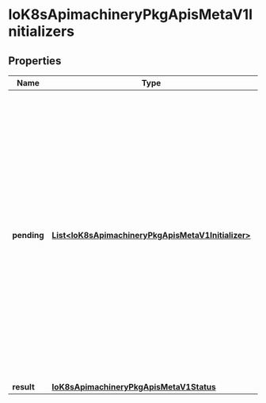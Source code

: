 
# IoK8sApimachineryPkgApisMetaV1Initializers

## Properties
Name | Type | Description | Notes
------------ | ------------- | ------------- | -------------
**pending** | [**List&lt;IoK8sApimachineryPkgApisMetaV1Initializer&gt;**](IoK8sApimachineryPkgApisMetaV1Initializer.md) | Pending is a list of initializers that must execute in order before this object is visible. When the last pending initializer is removed, and no failing result is set, the initializers struct will be set to nil and the object is considered as initialized and visible to all clients. | 
**result** | [**IoK8sApimachineryPkgApisMetaV1Status**](IoK8sApimachineryPkgApisMetaV1Status.md) |  |  [optional]



